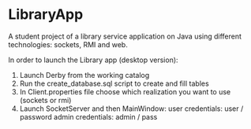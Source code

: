 LibraryApp
==========

A student project of a library service application on Java using different technologies: sockets, RMI and web.

In order to launch the Library app (desktop version):

1. Launch Derby from the working catalog
2. Run the create_database.sql script to create and fill tables
3. In Client.properties file choose which realization you want to use (sockets or rmi)
4. Launch SocketServer and then MainWindow:
	user credentials: user / password
	admin credentials: admin / pass

